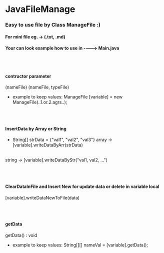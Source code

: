 # JavaFileManage
### Easy to use file by Class ManageFile :)
#### For mini file eg. -> (.txt, .md)
#### Your can look example how to use in ----> Main.java

<br><br>
#### contructor parameter
(nameFile)
(nameFile, typeFile)
- example to keep values:  ManageFile [variable] = new ManageFile(..1.or.2.agrs..);

<br><br>
#### InsertData by Array or String
- String[] strData = {"val1", "val2", "val3"}
array -> [variable].writeDataByArr(strData)
<br>
string -> [variable].writeDataByStr("val1, val2, ...")


<br><br>
#### ClearDataInFile and Insert New for update data or delete in variable local
[variable].writeDataNewToFile(data)

<br><br>
#### getData
getData() : void 
- example to keep values:  String[][] nameVal = [variable].getData();

